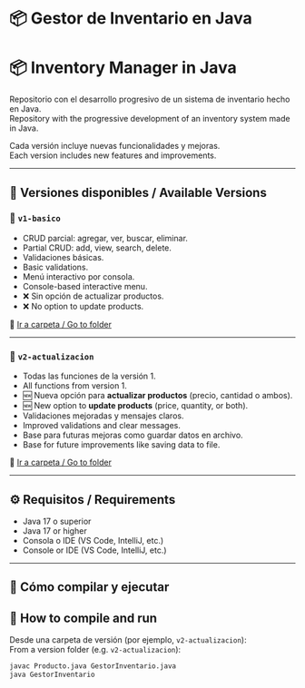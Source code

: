 # 📦 Gestor de Inventario en Java  
# 📦 Inventory Manager in Java

Repositorio con el desarrollo progresivo de un sistema de inventario hecho en Java.  
Repository with the progressive development of an inventory system made in Java.

Cada versión incluye nuevas funcionalidades y mejoras.  
Each version includes new features and improvements.

---

## 🧩 Versiones disponibles / Available Versions

### 🔹 `v1-basico`  
- CRUD parcial: agregar, ver, buscar, eliminar.  
- Partial CRUD: add, view, search, delete.  
- Validaciones básicas.  
- Basic validations.  
- Menú interactivo por consola.  
- Console-based interactive menu.  
- ❌ Sin opción de actualizar productos.  
- ❌ No option to update products.

📁 [Ir a carpeta / Go to folder](./v1-basico)

---

### 🔹 `v2-actualizacion`  
- Todas las funciones de la versión 1.  
- All functions from version 1.  
- 🆕 Nueva opción para **actualizar productos** (precio, cantidad o ambos).  
- 🆕 New option to **update products** (price, quantity, or both).  
- Validaciones mejoradas y mensajes claros.  
- Improved validations and clear messages.  
- Base para futuras mejoras como guardar datos en archivo.  
- Base for future improvements like saving data to file.

📁 [Ir a carpeta / Go to folder](./v2-actualizacion)

---

## ⚙️ Requisitos / Requirements

- Java 17 o superior  
- Java 17 or higher  
- Consola o IDE (VS Code, IntelliJ, etc.)  
- Console or IDE (VS Code, IntelliJ, etc.)

---

## 🚀 Cómo compilar y ejecutar  
## 🚀 How to compile and run

Desde una carpeta de versión (por ejemplo, `v2-actualizacion`):  
From a version folder (e.g. `v2-actualizacion`):

```bash
javac Producto.java GestorInventario.java
java GestorInventario
